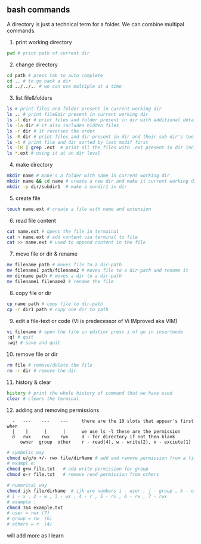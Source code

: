 ## bash commands 

A directory is just a technical term for a folder.
We can combine multipal commands.

1. print working directory
```bash
pwd # print path of current dir
```
2. change directory
```bash
cd path # press tab to auto complete
cd .. # to go back a dir
cd ../../.. # we can use multiple at a time 
```
3. list file&folders
```bash
ls # print files and folder present in current working dir
ls .. # print file&dir present in current working dir
ls -l dir # print files and folder present in dir with additional details
ls -la dir # it also includes hidden files
ls -r dir # it reverses the order 
ls -R dir # print files and dir present in dir and their sub dir's too
ls -t # print file and dir sorted by last modif first
ls -lR | grep .ext  # print all the files with .ext present in dir including all sub dir 
ls *.ext # using it at an dir leval
```
4. make directory
```bash
mkdir name # make's a folder with name in current working dir
mkdir name && cd name # create a new dir and make it current working dir 
mkdir -p dir/subdir1  # make a sundir1 in dir 
```
5. create file
```bash
touch name.ext # create a file with name and extension
```
6. read file content
```bash
cat name.ext # opens the file in termainal
cat > name.ext # add content via terminal to file
cat >> name.ext # used to append content in the file 
```
7. move file or dir & rename
```bash
mv filename path # moves file to a dir-path 
mv filename1 path/filename2 # moves file to a dir-path and rename it 
mv dirname path # moves a dir to a dir-path
mv filename1 filename2 # rename the file 
```
8. copy file or dir
```bash
cp name path # copy file to dir-path
cp -r dir1 path # copy one dir to path
```
9. edit a file-text or code (Vi is predecessor of Vi IMproved aka VIM)
```bash
vi filename # open the file in editior press i of go in insertmode 
:q! # quit
:wq! # save and quit 
```
10. remove file or dir 
```bash
rm file # remove/delete the file
rm -r dir # remove the dir 
```
11. history & clear
```bash
history # print the whole history of command that we have used
clear # clears the terminal 
```
12. adding and removing permissions
```
  -   ---    ---    ---     there are the 10 slots that appear's first when
  |    |      |      |      we use ls -l these are the permission
  d   rwx    rwx    rwx     d - for directory if not then blank
     owner  group  other    r - read(4), w - write(2), x - exciute(1)

```
``` bash 
# symbolic way
chmod u/g/o +/- rwx file/dirName # add and remove permission from a file
# exampl e:
chmod g+w file.txt   # add write permission for group
chmod o-r file.txt   # remove read permission from others

# numerical way
chmod ijk file/dirName  # ijk are numbers i - user , j - group , k - other 
# 1 - x , 2 - w , 3 - wx , 4 - r , 5 - rx , 6 - rw , 7 - rwx
# example :
chmod 764 example.txt
# user = rwx (7)
# group = rw  (6)
# others = r  (4)
```
will add more as I learn